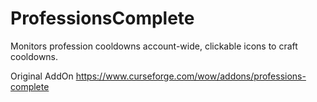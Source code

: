 # ProfessionsComplete
Monitors profession cooldowns account-wide, clickable icons to craft cooldowns.

Original AddOn https://www.curseforge.com/wow/addons/professions-complete
